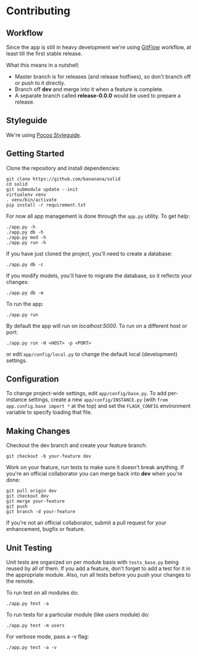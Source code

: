 # Contributing

## Workflow

Since the app is still in heavy development we're using
[GitFlow](https://www.atlassian.com/git/tutorials/comparing-workflows/gitflow-workflow)
workflow, at least till the first stable release.

What this means in a nutshell:

* Master branch is for releases (and release hotfixes), so don't branch off or push to it directly.
* Branch off **dev** and merge into it when a feature is complete.
* A separate branch called **release-0.0.0** would be used to prepare a release.

## Styleguide

We're using [Pocoo Styleguide](http://flask.pocoo.org/docs/0.10/styleguide/).

## Getting Started 

Clone the repository and install dependencies:

    git clone https://github.com/bananana/solid
    cd solid
    git submodule update --init
    virtualenv venv
    . venv/bin/activate
    pip install -r requirement.txt

For now all app management is done through the `app.py` utility. To get help:

    ./app.py -h
    ./app.py db -h
    ./app.py mod -h
    ./app.py run -h

If you have just cloned the project, you'll need to create a database:

    ./app.py db -c

If you modify models, you'll have to migrate the database, so it reflects your changes:

    ./app.py db -m

To run the app:

    ./app.py run

By default the app will run on *localhost:5000*. To run on a different host or port:

    ./app.py run -H <HOST> -p <PORT>

or edit `app/config/local.py` to change the default local (development)
settings.


## Configuration

To change project-wide settings, edit `app/config/base.py`. To add per-instance
settings, create a new `app/config/INSTANCE.py` (with 
`from app.config.base import *` at the top) and set the `FLASK_CONFIG`
environment variable to specify loading that file.

## Making Changes 

Checkout the dev branch and create your feature branch:

    git checkout -b your-feature dev

Work on your feature, run tests to make sure it doesn't break anything. If
you're an official collaborator you can merge back into **dev** when you're
done:

    git pull origin dev
    git checkout dev
    git merge your-feature
    git push
    git branch -d your-feature

If you're not an official collaborator, submit a pull request for your
enhancement, bugfix or feature.

## Unit Testing

Unit tests are organized on per module basis with `tests_base.py` being reused
by all of them. If you add a feature, don't forget to add a test for it in the
appropriate module. Also, run all tests before you push your changes to the
remote. 

To run test on all modules do:

    ./app.py test -a 

To run tests for a particular module (like *users* module) do:

    ./app.py test -m users 

For verbose mode, pass a -v flag:

    ./app.py test -a -v
